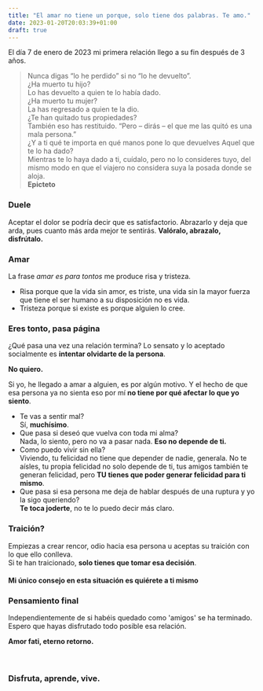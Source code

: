 ```yaml
---
title: "El amar no tiene un porque, solo tiene dos palabras. Te amo."
date: 2023-01-20T20:03:39+01:00
draft: true
---
```

El día 7 de enero de 2023 mi primera relación llego a su fin después de 3 años.

> Nunca digas “lo he perdido” si no “lo he devuelto”.
<br>¿Ha muerto tu hijo?
<br>Lo has devuelto a quien te lo había dado.<br>¿Ha muerto tu mujer?
<br>La has regresado a quien te la dio.
<br>¿Te han quitado tus propiedades?<br>También eso has restituido. “Pero – dirás – el que me las quitó es una mala persona.”
<br>¿Y a ti qué te importa en qué manos pone lo que devuelves Aquel que te lo ha dado?
<br>Mientras te lo haya dado a ti, cuídalo, pero no lo consideres tuyo, del mismo modo en que el viajero no considera suya la posada donde se aloja.
<br>**Epicteto**

### Duele

Aceptar el dolor se podría decir que es satisfactorio. Abrazarlo y deja que arda, pues cuanto más arda mejor te sentirás. **Valóralo, abrazalo, disfrútalo.**

### Amar

La frase *amar es para tontos* me produce risa y tristeza.

- Risa porque que la vida sin amor, es triste, una vida sin la mayor fuerza que tiene el ser humano a su disposición no es vida.
- Tristeza porque si existe es porque alguien lo cree.

### Eres tonto, pasa página

¿Qué pasa una vez una relación termina? Lo sensato y lo aceptado socialmente es **intentar olvidarte de la persona**.

**No quiero.**

Si yo, he llegado a amar a alguien, es por algún motivo. Y el hecho de que esa persona ya no sienta eso por mí **no tiene por qué afectar lo que yo siento**.

- Te vas a sentir mal?
<br>Sí, **muchísimo**.
- Que pasa si deseó que vuelva con toda mi alma?
<br>Nada, lo siento, pero no va a pasar nada. **Eso no depende de ti.**
- Como puedo vivir sin ella?
<br>Viviendo, tu felicidad no tiene que depender de nadie, generala. No te aísles, tu propia felicidad no solo depende de ti, tus amigos también te generan felicidad, pero **TU tienes que poder generar felicidad para ti mismo**.
- Que pasa si esa persona me deja de hablar después de una ruptura y yo la sigo queriendo?
<br>**Te toca joderte**, no te lo puedo decir más claro.

### Traición?

Empiezas a crear rencor, odio hacia esa persona u aceptas su traición con lo que ello conlleva.
<br>Si te han traicionado, **solo tienes que tomar esa decisión**.

#### Mi único consejo en esta situación es quiérete a ti mismo

### Pensamiento final

Independientemente de si habéis quedado como 'amigos' se ha terminado. Espero que hayas disfrutado todo posible esa relación.

**Amor fati, eterno retorno.**
<br><br><br>

### **Disfruta, aprende, vive.**

